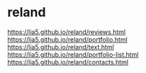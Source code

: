 # reland

https://lia5.github.io/reland/reviews.html   <br>
https://lia5.github.io/reland/portfolio.html    <br>
https://lia5.github.io/reland/text.html   <br>
https://lia5.github.io/reland/portfolio-list.html   <br>
https://lia5.github.io/reland/contacts.html   
